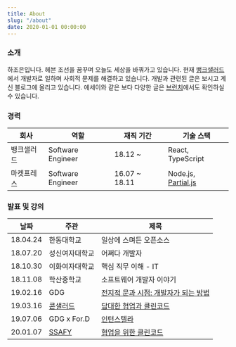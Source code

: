 ```yaml
---
title: About
slug: "/about"
date: 2020-01-01 00:00:00
---
```

### 소개

하조은입니다. 헤븐 조선을 꿈꾸며 오늘도 세상을 바꿔가고 있습니다. 현재 [뱅크샐러드](https://youtu.be/KCZfB2_JzlU)에서 개발자로 일하며 사회적 문제를 해결하고 있습니다. 개발과 관련된 글은 보시고 계신 블로그에 올리고 있습니다. 에세이와 같은 보다 다양한 글은 [브런치](https://brunch.co.kr/@joeun)에서도 확인하실 수 있습니다.

### 경력

|회사|역할|재직 기간|기술 스택|
|---|---|---|---|
| 뱅크샐러드 | Software Engineer | 18.12 ~ | React, TypeScript |
| 마켓프레스 | Software Engineer | 16.07 ~ 18.11 | Node.js, [Partial.js](https://marpple.github.io/partial.js/) |

### 발표 및 강의

|날짜|주관|제목|
|---|---|---|
| 18.04.24 | 한동대학교 | 일상에 스며든 오픈소스 |
| 18.07.20 | 성신여자대학교 | 어쩌다 개발자 |
| 18.10.30 | 이화여자대학교 | 핵심 직무 이해 - IT |
| 18.11.08 | 학산중학교 | 소프트웨어 개발자 이야기 |
| 19.02.16 | GDG | [전지적 문과 시점: 개발자가 되는 방법](https://speakerdeck.com/joeun_ha/190216-gdg) |
| 19.03.16 | [콘샐러드](https://consalad.io/) | [담대한 협업과 클린코드](https://speakerdeck.com/joeun_ha/190316-con-salad) |
| 19.07.06 | GDG x For.D | [인턴스텔라](https://speakerdeck.com/joeun_ha/190706-gdg-x-for-dot-d) |
| 20.01.07 | [SSAFY](https://www.ssafy.com/ksp/jsp/swp/swpMain.jsp) | [협업을 위한 클린코드](https://speakerdeck.com/joeun_ha/200107-ssafy) |
